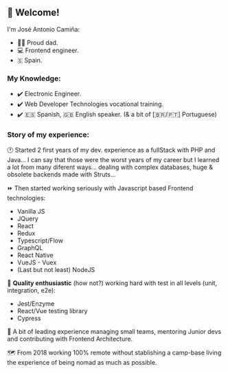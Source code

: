 ## 👋 Welcome!
 
I'm José Antonio Camiña:
 - 👶🏼 Proud dad.
 - 💻 Frontend engineer.
 - 🇸 Spain.

### My Knowledge:

- ✔️ Electronic Engineer.
- ✔️ Web Developer Technologies vocational training.
- ✔️ 🇪🇸 Spanish, 🇬🇧 English speaker. (& a bit of [🇧🇷/🇵🇹] Portuguese)

### Story of my experience:

🕐 Started 2 first years of my dev. experience as a fullStack with PHP and Java... I can say that those were the worst years of my career but I learned a lot from many diferent ways... dealing with complex databases, huge & obsolete backends made with Struts... 

⏩ Then started working seriously with Javascript based Frontend technologies:
  - Vanilla JS
  - JQuery
  - React
  - Redux
  - Typescript/Flow
  - GraphQL
  - React Native
  - VueJS - Vuex
  - (Last but not least) NodeJS

💚 **Quality enthusiastic** (how not?) working hard with test in all levels (unit, integration, e2e):
 - Jest/Enzyme
 - React/Vue testing library
 - Cypress

🏁 A bit of leading experience managing small teams, mentoring Junior devs and contributing with Frontend Architecture.

🗺️ From 2018 working 100% remote without stablishing a camp-base living the experience of being nomad as much as possible.
